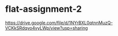 # flat-assignment-2
https://drive.google.com/file/d/1NYrBXL0qtnnMuzQ-VCKkSRdqvo4vyLWp/view?usp=sharing
